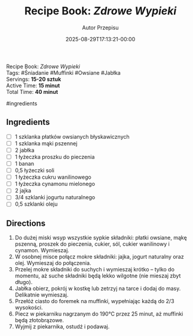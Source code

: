 ﻿---
draft: true
title: "Recipe Book: _Zdrowe Wypieki_"
author: "Autor Przepisu"
recipe_image: images/recipe-headers/default.avif
date: 2025-08-29T17:13:21-00:00
categories: ["sniadania"]
tags: ["draft"]
tagline: "Przepis do sformatowania"
servings: 4
prep_time: 15
cook: true
cook_time: 30
calories: 300
protein: 20
fat: 10
carbohydrate: 25
converted_to: "Muffinki Owsiane z Jablkami.md"
---
Recipe Book: _Zdrowe Wypieki_  
Tags: #Śniadanie #Muffinki #Owsiane #Jabłka  
Servings: **15-20 sztuk**  
Active Time: **15 minut**  
Total Time: **40 minut**

#ingredients

## Ingredients

- [ ] 1 szklanka płatków owsianych błyskawicznych
- [ ] 1 szklanka mąki pszennej
- [ ] 2 jabłka
- [ ] 1 łyżeczka proszku do pieczenia
- [ ] 1 banan
- [ ] 0,5 łyżeczki soli
- [ ] 1 łyżeczka cukru wanilinowego
- [ ] 1 łyżeczka cynamonu mielonego
- [ ] 2 jajka
- [ ] 3/4 szklanki jogurtu naturalnego
- [ ] 0,5 szklanki oleju

## Directions

1. Do dużej miski wsyp wszystkie sypkie składniki: płatki owsiane, mąkę pszenną, proszek do pieczenia, cukier, sól, cukier wanilinowy i cynamon. Wymieszaj.
2. W osobnej misce połącz mokre składniki: jajka, jogurt naturalny oraz olej. Wymieszaj do połączenia.
3. Przelej mokre składniki do suchych i wymieszaj krótko – tylko do momentu, aż suche składniki będą lekko wilgotne (nie mieszaj zbyt długo).
4. Jabłka obierz, pokrój w kostkę lub zetrzyj na tarce i dodaj do masy. Delikatnie wymieszaj.
5. Przełóż ciasto do foremek na muffinki, wypełniając każdą do 2/3 wysokości.
6. Piecz w piekarniku nagrzanym do 190°C przez 25 minut, aż muffinki będą złotobrązowe.
7. Wyjmij z piekarnika, ostudź i podawaj.
